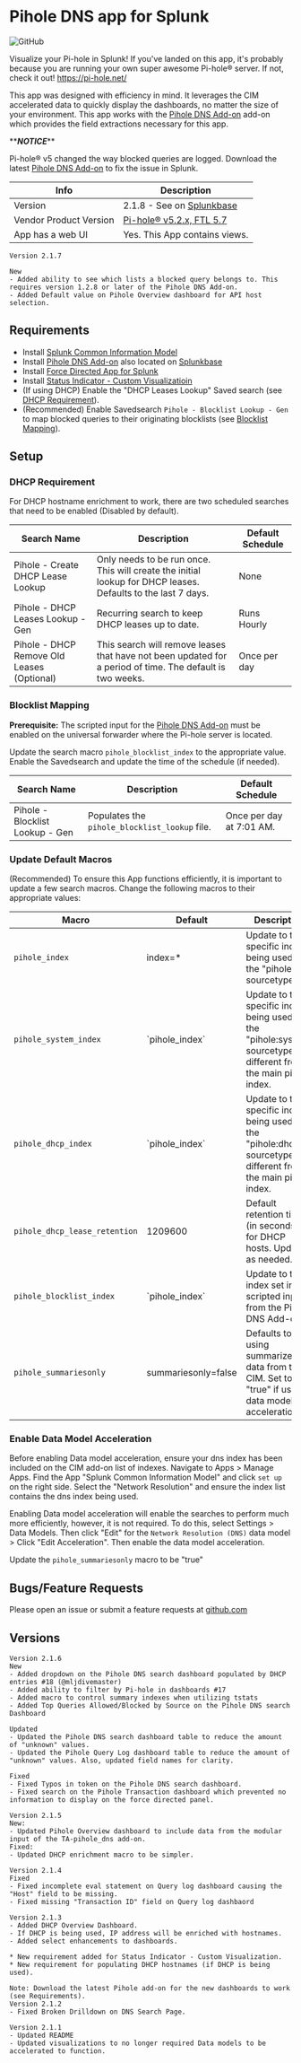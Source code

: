 # Pihole DNS app for Splunk

![GitHub](https://img.shields.io/github/license/zachchristensen28/pihole_dns_app)

Visualize your Pi-hole in Splunk! If you've landed on this app, it's probably because you are running your own super awesome Pi-hole® server. If not, check it out! https://pi-hole.net/

This app was designed with efficiency in mind. It leverages the CIM accelerated data to quickly display the dashboards, no matter the size of your environment. This app works with the [Pihole DNS Add-on](https://splunkbase.splunk.com/app/4506/) add-on which provides the field extractions necessary for this app.

\*\***_NOTICE_**\*\*

Pi-hole® v5 changed the way blocked queries are logged. Download the latest [Pihole DNS Add-on](https://splunkbase.splunk.com/app/4506/) to fix the issue in Splunk.

Info | Description
------|----------
Version | 2.1.8 - See on [Splunkbase](https://splunkbase.splunk.com/app/4506/)
Vendor Product Version | [Pi-hole® v5.2.x, FTL 5.7](https://pi-hole.net/)
App has a web UI | Yes. This App contains views.

```TEXT
Version 2.1.7

New
- Added ability to see which lists a blocked query belongs to. This requires version 1.2.8 or later of the Pihole DNS Add-on.
- Added Default value on Pihole Overview dashboard for API host selection.
```

## Requirements

- Install [Splunk Common Information Model](https://splunkbase.splunk.com/app/1621/)
- Install [Pihole DNS Add-on](https://github.com/ZachChristensen28/TA-pihole_dns) also located on [Splunkbase](https://splunkbase.splunk.com/app/4505/)
- Install [Force Directed App for Splunk](https://splunkbase.splunk.com/app/3767/)
- Install [Status Indicator - Custom Visualizatioin](https://splunkbase.splunk.com/app/3119/)
- (If using DHCP) Enable the "DHCP Leases Lookup" Saved search (see [DHCP Requirement](#dhcp-requirement)).
- (Recommended) Enable Savedsearch `Pihole - Blocklist Lookup - Gen` to map blocked queries to their originating blocklists (see [Blocklist Mapping](#blocklist-mapping)).

## Setup

### DHCP Requirement

For DHCP hostname enrichment to work, there are two scheduled searches that need to be enabled (Disabled by default).

Search Name | Description | Default Schedule
----------- | ----------- | ----------------
Pihole - Create DHCP Lease Lookup | Only needs to be run once. This will create the initial lookup for DHCP leases. Defaults to the last 7 days. | None
Pihole - DHCP Leases Lookup - Gen | Recurring search to keep DHCP leases up to date. | Runs Hourly
Pihole - DHCP Remove Old Leases (Optional) | This search will remove leases that have not been updated for a period of time. The default is two weeks. | Once per day

### Blocklist Mapping

**Prerequisite:** The scripted input for the [Pihole DNS Add-on](https://github.com/ZachChristensen28/TA-pihole_dns) must be enabled on the universal forwarder where the Pi-hole server is located.

Update the search macro `pihole_blocklist_index` to the appropriate value. Enable the Savedsearch and update the time of the schedule (if needed).

Search Name | Description | Default Schedule
----------- | ----------- | ----------------
Pihole - Blocklist Lookup - Gen | Populates the `pihole_blocklist_lookup` file. | Once per day at 7:01 AM.

### Update Default Macros

(Recommended) To ensure this App functions efficiently, it is important to update a few search macros. Change the following macros to their appropriate values:

Macro | Default | Description
----- | ------- | -----------
`pihole_index` | index=* | Update to the specific index being used for the "pihole" sourcetype.
`pihole_system_index` | \`pihole_index\` | Update to the specific index being used for the "pihole:system" sourcetype, if different from the main pihole index.
`pihole_dhcp_index` | \`pihole_index\` | Update to the specific index being used for the "pihole:dhcp" sourcetype, if different from the main pihole index.
`pihole_dhcp_lease_retention` | 1209600 | Default retention time (in seconds) for DHCP hosts. Update as needed.
`pihole_blocklist_index` | \`pihole_index\` | Update to the index set in the scripted input from the Pihole DNS Add-on.
`pihole_summariesonly` | summariesonly=false | Defaults to not using summarized data from the CIM. Set to "true" if using data model acceleration.

### Enable Data Model Acceleration

Before enabling Data model acceleration, ensure your dns index has been included on the CIM add-on list of indexes. Navigate to Apps > Manage Apps. Find the App "Splunk Common Information Model" and click `set up` on the right side. Select the "Network Resolution" and ensure the index list contains the dns index being used.

Enabling Data model acceleration will enable the searches to perform much more efficiently, however, it is not required. To do this, select Settings > Data Models. Then click "Edit" for the `Network Resolution (DNS)` data model > Click "Edit Acceleration". Then enable the data model acceleration.

Update the `pihole_summariesonly` macro to be "true"

## Bugs/Feature Requests

Please open an issue or submit a feature requests at [github.com](https://github.com/ZachChristensen28/pihole_dns_app/issues)

## Versions

```TEXT
Version 2.1.6
New
- Added dropdown on the Pihole DNS search dashboard populated by DHCP entries #18 (@mljdivemaster)
- Added ability to filter by Pi-hole in dashboards #17
- Added macro to control summary indexes when utilizing tstats
- Added Top Queries Allowed/Blocked by Source on the Pihole DNS search Dashboard

Updated
- Updated the Pihole DNS search dashboard table to reduce the amount of "unknown" values.
- Updated the Pihole Query Log dashboard table to reduce the amount of "unknown" values. Also, updated field names for clarity.

Fixed
- Fixed Typos in token on the Pihole DNS search dashboard.
- Fixed search on the Pihole Transaction dashboard which prevented no information to display on the force directed panel.

Version 2.1.5
New:
- Updated Pihole Overview dashboard to include data from the modular input of the TA-pihole_dns add-on.
Fixed:
- Updated DHCP enrichment macro to be simpler.

Version 2.1.4
Fixed
- Fixed incomplete eval statement on Query log dashboard causing the "Host" field to be missing.
- Fixed missing "Transaction ID" field on Query log dashbaord

Version 2.1.3
- Added DHCP Overview Dashboard.
- If DHCP is being used, IP address will be enriched with hostnames.
- Added select enhancements to dashboards.

* New requirement added for Status Indicator - Custom Visualization.
* New requirement for populating DHCP hostnames (if DHCP is being used).

Note: Download the latest Pihole add-on for the new dashboards to work (see Requirements).
Version 2.1.2
- Fixed Broken Drilldown on DNS Search Page.

Version 2.1.1
- Updated README
- Updated visualizations to no longer required Data models to be accelerated to function.
```
